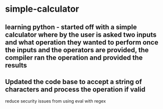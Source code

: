 # simple-calculator
learning python - started off with a simple calculator where by the user is asked two inputs and what operation they wanted to perform
once the inputs and the operators are provided, the compiler ran the operation and provided the results
------------------
Updated the code base to accept a string of characters and process the operation if valid
------------------
reduce security issues from using eval with regex